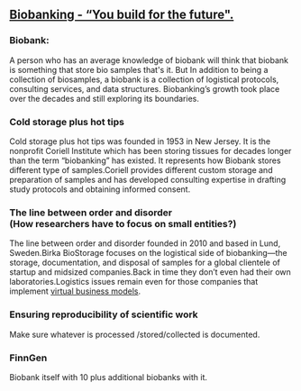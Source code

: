 ## [Biobanking - “You build for the future".](https://prayuja-teli.github.io/Blog/Biobank)   


### Biobank:</br>

A person who has an average knowledge of biobank will think that biobank is something that store bio samples that's it.
But In addition to being a collection of biosamples, a biobank is a collection of logistical protocols, consulting services, and data structures. Biobanking’s growth took place over the decades and still exploring its boundaries.</br>

###  Cold storage plus hot tips </br>
Cold storage plus hot tips was founded in 1953 in New Jersey. It is the nonprofit Coriell Institute which has been storing tissues for decades longer than the term “biobanking” has existed. It represents how Biobank stores different type of samples.Coriell provides different custom storage and preparation of samples and has developed consulting expertise in drafting study protocols and obtaining informed consent.

### The line between order and disorder</br> (How researchers have to focus on small entities?)</br>
The line between order and disorder founded in 2010 and based in Lund, Sweden.Birka BioStorage focuses on the logistical side of biobanking—the storage, documentation, and disposal of samples for a global clientele of startup and midsized companies.Back in time they don’t even had their own laboratories.Logistics issues remain even for those companies that implement [virtual business models](https://en.wikipedia.org/wiki/Virtual_business_model). </br>


###  Ensuring reproducibility of scientific work</br>

Make sure whatever is processed /stored/collected is documented.</br>


###  FinnGen</br>
Biobank itself with 10 plus additional biobanks with it.</br>







###
